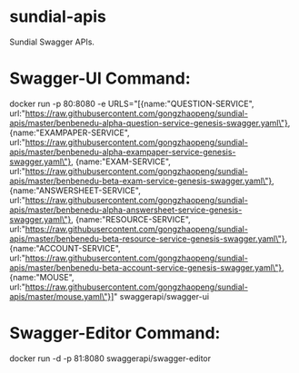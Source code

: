 # sundial-apis
Sundial Swagger APIs.

# Swagger-UI Command:
docker run -p 80:8080 -e URLS="[{name:\"QUESTION-SERVICE\", url:\"https://raw.githubusercontent.com/gongzhaopeng/sundial-apis/master/benbenedu-alpha-question-service-genesis-swagger.yaml\"}, {name:\"EXAMPAPER-SERVICE\", url:\"https://raw.githubusercontent.com/gongzhaopeng/sundial-apis/master/benbenedu-alpha-exampaper-service-genesis-swagger.yaml\"}, {name:\"EXAM-SERVICE\", url:\"https://raw.githubusercontent.com/gongzhaopeng/sundial-apis/master/benbenedu-beta-exam-service-genesis-swagger.yaml\"}, {name:\"ANSWERSHEET-SERVICE\", url:\"https://raw.githubusercontent.com/gongzhaopeng/sundial-apis/master/benbenedu-alpha-answersheet-service-genesis-swagger.yaml\"}, {name:\"RESOURCE-SERVICE\", url:\"https://raw.githubusercontent.com/gongzhaopeng/sundial-apis/master/benbenedu-beta-resource-service-genesis-swagger.yaml\"}, {name:\"ACCOUNT-SERVICE\", url:\"https://raw.githubusercontent.com/gongzhaopeng/sundial-apis/master/benbenedu-beta-account-service-genesis-swagger.yaml\"}, {name:\"MOUSE\", url:\"https://raw.githubusercontent.com/gongzhaopeng/sundial-apis/master/mouse.yaml\"}]" swaggerapi/swagger-ui

# Swagger-Editor Command:
docker run -d -p 81:8080 swaggerapi/swagger-editor
